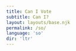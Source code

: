 ```yaml
---
title: Can I Vote
subtitle: Can I?
layout: layouts/base.njk 
permalink: /so/
language: 'so'
dir: 'ltr'
---
```

